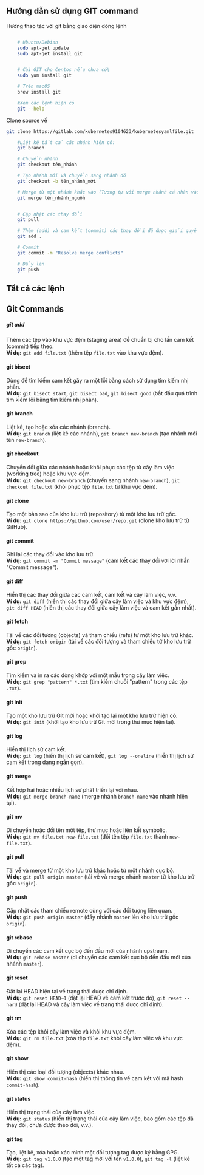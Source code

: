 ## Hướng dẫn sử dụng GIT command

Hướng thao tác với git bằng giao diện dòng lệnh

```bash

    # Ubuntu/Debian
    sudo apt-get update
    sudo apt-get install git


    # Cài GIT cho Centos nếu chưa có\
    sudo yum install git

    # Trên macOS
    brew install git
```

```bash
    #Xem các lệnh hiện có
    git --help
```

Clone source về
```bash
git clone https://gitlab.com/kubernetes9104623/kubernetesyamlfile.git
```


```bash
    #Liệt kê tất cả các nhánh hiện có:
    git branch

    # Chuyển nhánh
    git checkout tên_nhánh

    # Tạo nhánh mới và chuyển sang nhánh đó
    git checkout -b tên_nhánh_mới

    # Merge từ một nhánh khác vào (Tương tự với merge nhánh cá nhân vào 1 nhánh khác.)
    git merge tên_nhánh_nguồn

```

```bash

    # Cập nhật các thay đổi
    git pull

    # Thêm (add) và cam kết (commit) các thay đổi đã được giải quyết
    git add .

    # Commit
    git commit -m "Resolve merge conflicts"

    # Đẩy lên
    git push
```


## Tất cả các lệnh
## Git Commands

##### git add
Thêm các tệp vào khu vực đệm (staging area) để chuẩn bị cho lần cam kết (commit) tiếp theo.  
**Ví dụ:** `git add file.txt` (thêm tệp `file.txt` vào khu vực đệm).

#### git bisect
Dùng để tìm kiếm cam kết gây ra một lỗi bằng cách sử dụng tìm kiếm nhị phân.  
**Ví dụ:** `git bisect start`, `git bisect bad`, `git bisect good` (bắt đầu quá trình tìm kiếm lỗi bằng tìm kiếm nhị phân).

#### git branch
Liệt kê, tạo hoặc xóa các nhánh (branch).  
**Ví dụ:** `git branch` (liệt kê các nhánh), `git branch new-branch` (tạo nhánh mới tên `new-branch`).

#### git checkout
Chuyển đổi giữa các nhánh hoặc khôi phục các tệp từ cây làm việc (working tree) hoặc khu vực đệm.  
**Ví dụ:** `git checkout new-branch` (chuyển sang nhánh `new-branch`), `git checkout file.txt` (khôi phục tệp `file.txt` từ khu vực đệm).

#### git clone
Tạo một bản sao của kho lưu trữ (repository) từ một kho lưu trữ gốc.  
**Ví dụ:** `git clone https://github.com/user/repo.git` (clone kho lưu trữ từ GitHub).

#### git commit
Ghi lại các thay đổi vào kho lưu trữ.  
**Ví dụ:** `git commit -m "Commit message"` (cam kết các thay đổi với lời nhắn "Commit message").

#### git diff
Hiển thị các thay đổi giữa các cam kết, cam kết và cây làm việc, v.v.  
**Ví dụ:** `git diff` (hiển thị các thay đổi giữa cây làm việc và khu vực đệm), `git diff HEAD` (hiển thị các thay đổi giữa cây làm việc và cam kết gần nhất).

#### git fetch
Tải về các đối tượng (objects) và tham chiếu (refs) từ một kho lưu trữ khác.  
**Ví dụ:** `git fetch origin` (tải về các đối tượng và tham chiếu từ kho lưu trữ gốc `origin`).

#### git grep
Tìm kiếm và in ra các dòng khớp với một mẫu trong cây làm việc.  
**Ví dụ:** `git grep "pattern" *.txt` (tìm kiếm chuỗi "pattern" trong các tệp `.txt`).

#### git init
Tạo một kho lưu trữ Git mới hoặc khởi tạo lại một kho lưu trữ hiện có.  
**Ví dụ:** `git init` (khởi tạo kho lưu trữ Git mới trong thư mục hiện tại).

#### git log
Hiển thị lịch sử cam kết.  
**Ví dụ:** `git log` (hiển thị lịch sử cam kết), `git log --oneline` (hiển thị lịch sử cam kết trong dạng ngắn gọn).

#### git merge
Kết hợp hai hoặc nhiều lịch sử phát triển lại với nhau.  
**Ví dụ:** `git merge branch-name` (merge nhánh `branch-name` vào nhánh hiện tại).

#### git mv
Di chuyển hoặc đổi tên một tệp, thư mục hoặc liên kết symbolic.  
**Ví dụ:** `git mv file.txt new-file.txt` (đổi tên tệp `file.txt` thành `new-file.txt`).

#### git pull
Tải về và merge từ một kho lưu trữ khác hoặc từ một nhánh cục bộ.  
**Ví dụ:** `git pull origin master` (tải về và merge nhánh `master` từ kho lưu trữ gốc `origin`).

#### git push
Cập nhật các tham chiếu remote cùng với các đối tượng liên quan.  
**Ví dụ:** `git push origin master` (đẩy nhánh `master` lên kho lưu trữ gốc `origin`).

#### git rebase
Di chuyển các cam kết cục bộ đến đầu mới của nhánh upstream.  
**Ví dụ:** `git rebase master` (di chuyển các cam kết cục bộ đến đầu mới của nhánh `master`).

#### git reset
Đặt lại HEAD hiện tại về trạng thái được chỉ định.  
**Ví dụ:** `git reset HEAD~1` (đặt lại HEAD về cam kết trước đó), `git reset --hard` (đặt lại HEAD và cây làm việc về trạng thái được chỉ định).

#### git rm
Xóa các tệp khỏi cây làm việc và khỏi khu vực đệm.  
**Ví dụ:** `git rm file.txt` (xóa tệp `file.txt` khỏi cây làm việc và khu vực đệm).

#### git show
Hiển thị các loại đối tượng (objects) khác nhau.  
**Ví dụ:** `git show commit-hash` (hiển thị thông tin về cam kết với mã hash `commit-hash`).

#### git status
Hiển thị trạng thái của cây làm việc.  
**Ví dụ:** `git status` (hiển thị trạng thái của cây làm việc, bao gồm các tệp đã thay đổi, chưa được theo dõi, v.v.).

#### git tag
Tạo, liệt kê, xóa hoặc xác minh một đối tượng tag được ký bằng GPG.  
**Ví dụ:** `git tag v1.0.0` (tạo một tag mới với tên `v1.0.0`), `git tag -l` (liệt kê tất cả các tag).
